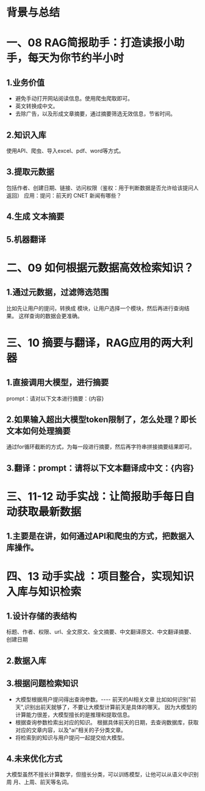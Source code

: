 # 背景与总结


# 一、08 RAG简报助手：打造读报小助手，每天为你节约半小时
## 1.业务价值
* 避免手动打开网站阅读信息。使用爬虫爬取即可。
* 英文转换成中文。
* 去除广告，以及形成文章摘要，通过摘要筛选无效信息，节省时间。

## 2.知识入库
使用API、爬虫、导入excel、pdf、word等方式。

## 3.提取元数据
包括作者、创建日期、链接、访问权限（鉴权：用于判断数据是否允许给该提问人返回）
应用：提问：前天的 CNET 新闻有哪些？

## 4.生成 文本摘要

## 5.机器翻译

# 二、09 如何根据元数据高效检索知识？
## 1.通过元数据，过滤筛选范围
比如先让用户的提问，转换成 模块，让用户选择一个模块，然后再进行查询结果。
这样查询的数据会更准确。

# 三、10 摘要与翻译，RAG应用的两大利器
## 1.直接调用大模型，进行摘要
prompt：请对以下文本进行摘要：{内容}

## 2.如果输入超出大模型token限制了，怎么处理？即长文本如何处理摘要
通过for循环截断的方式，为每一段进行摘要，然后再字符串拼接摘要结果即可。

## 3.翻译：prompt：请将以下文本翻译成中文：{内容}

# 三、11-12 动手实战：让简报助手每日自动获取最新数据
## 1.主要是在讲，如何通过API和爬虫的方式，把数据入库操作。

# 四、13 动手实战 ：项目整合，实现知识入库与知识检索
## 1.设计存储的表结构
标题、作者、权限、url、全文原文、全文摘要、中文翻译原文、中文翻译摘要、创建日期

## 2.数据入库

## 3.根据问题检索知识
* 大模型根据用户提问得出查询参数。---- 前天的AI相关文章
比如如何识别"前天",识别出前天就够了，不要让大模型计算前天是具体的哪天。
因为大模型的计算能力很差，大模型擅长的是推理和提取信息。
* 根据查询参数检索出对应的知识。
根据具体前天的日期，去查询数据库，获取对应的文章内容，以及"ai"相关的子分类文章。
* 将检索到的知识与用户提问一起提交给大模型。

## 4.未来优化方式
大模型虽然不擅长计算数学，但擅长分类，可以训练模型，让他可以从语义中识别 周 月、上周、前天等名词。